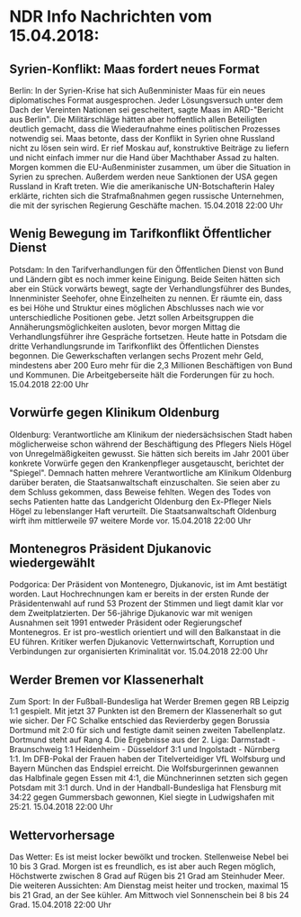 # NDR Info Nachrichten vom 15.04.2018:


## Syrien-Konflikt: Maas fordert neues Format
Berlin: In der Syrien-Krise hat sich Außenminister Maas für ein neues diplomatisches Format ausgesprochen. Jeder Lösungsversuch unter dem Dach der Vereinten Nationen sei gescheitert, sagte Maas im ARD-"Bericht aus Berlin". Die Militärschläge hätten aber hoffentlich allen Beteiligten deutlich gemacht, dass die Wiederaufnahme eines politischen Prozesses notwendig sei. Maas betonte, dass der Konflikt in Syrien ohne Russland nicht zu lösen sein wird. Er rief Moskau auf, konstruktive Beiträge zu liefern und nicht einfach immer nur die Hand über Machthaber Assad zu halten. Morgen kommen die EU-Außenminister zusammen, um über die Situation in Syrien zu sprechen. Außerdem werden neue Sanktionen der USA gegen Russland in Kraft treten. Wie die amerikanische UN-Botschafterin Haley erklärte, richten sich die Strafmaßnahmen gegen russische Unternehmen, die mit der syrischen Regierung Geschäfte machen. 15.04.2018 22:00 Uhr 

## Wenig Bewegung im Tarifkonflikt Öffentlicher Dienst
Potsdam: In den Tarifverhandlungen für den Öffentlichen Dienst von Bund und Ländern gibt es noch immer keine Einigung. Beide Seiten hätten sich aber ein Stück vorwärts bewegt, sagte der Verhandlungsführer des Bundes, Innenminister Seehofer, ohne Einzelheiten zu nennen. Er räumte ein, dass es bei Höhe und Struktur eines möglichen Abschlusses nach wie vor unterschiedliche Positionen gebe. Jetzt sollen Arbeitsgruppen die Annäherungsmöglichkeiten ausloten, bevor morgen Mittag die Verhandlungsführer ihre Gespräche fortsetzen. Heute hatte in Potsdam die dritte Verhandlungsrunde im Tarifkonflikt des Öffentlichen Dienstes begonnen. Die Gewerkschaften verlangen sechs Prozent mehr Geld, mindestens aber 200 Euro mehr für die 2,3 Millionen Beschäftigen von Bund und Kommunen. Die Arbeitgeberseite hält die Forderungen für zu hoch. 15.04.2018 22:00 Uhr 

## Vorwürfe gegen Klinikum Oldenburg
Oldenburg: Verantwortliche am Klinikum der niedersächsischen Stadt haben möglicherweise schon während der Beschäftigung des Pflegers Niels Högel von Unregelmäßigkeiten gewusst. Sie hätten sich bereits im Jahr 2001 über konkrete Vorwürfe gegen den Krankenpfleger ausgetauscht, berichtet der "Spiegel". Demnach hatten mehrere Verantwortliche am Klinikum Oldenburg darüber beraten, die Staatsanwaltschaft einzuschalten. Sie seien aber zu dem Schluss gekommen, dass Beweise fehlten. Wegen des Todes von sechs Patienten hatte das Landgericht Oldenburg den Ex-Pfleger Niels Högel zu lebenslanger Haft verurteilt. Die Staatsanwaltschaft Oldenburg wirft ihm mittlerweile 97 weitere Morde vor. 15.04.2018 22:00 Uhr 

## Montenegros Präsident Djukanovic wiedergewählt
Podgorica: Der Präsident von Montenegro, Djukanovic, ist im Amt bestätigt worden. Laut Hochrechnungen kam er bereits in der ersten Runde der Präsidentenwahl auf rund 53 Prozent der Stimmen und liegt damit klar vor dem Zweitplatzierten. Der 56-jährige Djukanovic war mit wenigen Ausnahmen seit 1991 entweder Präsident oder Regierungschef Montenegros. Er ist pro-westlich orientiert und will den Balkanstaat in die EU führen. Kritiker werfen Djukanovic Vetternwirtschaft, Korruption und Verbindungen zur organisierten Kriminalität vor. 15.04.2018 22:00 Uhr 

## Werder Bremen vor Klassenerhalt
Zum Sport: In der Fußball-Bundesliga hat Werder Bremen gegen RB Leipzig 1:1 gespielt. Mit jetzt 37 Punkten ist den Bremern der Klassenerhalt so gut wie sicher. Der FC Schalke entschied das Revierderby gegen Borussia Dortmund mit 2:0 für sich und festigte damit seinen zweiten Tabellenplatz. Dortmund steht auf Rang 4. Die Ergebnisse aus der 2. Liga:
Darmstadt - Braunschweig 1:1
Heidenheim - Düsseldorf 3:1
und
Ingolstadt - Nürnberg 1:1. Im DFB-Pokal der Frauen haben der Titelverteidiger VfL Wolfsburg und Bayern München das Endspiel erreicht. Die Wolfsburgerinnen gewannen das Halbfinale gegen Essen mit 4:1, die Münchnerinnen setzten sich gegen Potsdam mit 3:1 durch. Und in der Handball-Bundesliga hat Flensburg mit 34:22 gegen Gummersbach gewonnen, Kiel siegte in Ludwigshafen mit 25:21. 15.04.2018 22:00 Uhr 

## Wettervorhersage
Das Wetter: Es ist meist locker bewölkt und trocken. Stellenweise Nebel bei 10 bis 3 Grad. Morgen ist es freundlich, es ist aber auch Regen möglich, Höchstwerte zwischen 8 Grad auf Rügen bis 21 Grad am Steinhuder Meer. Die weiteren Aussichten: Am Dienstag meist heiter und trocken, maximal 15 bis 21 Grad, an der See kühler. Am Mittwoch viel Sonnenschein bei 8 bis 24 Grad. 15.04.2018 22:00 Uhr 
